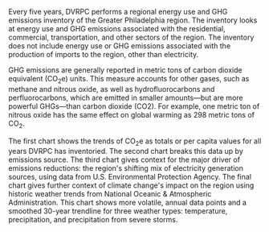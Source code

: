 Every five years, DVRPC performs a regional energy use and GHG emissions inventory of the Greater Philadelphia region. The inventory looks at energy use and GHG emissions associated with the residential, commercial, transportation, and other sectors of the region. The inventory does not include energy use or GHG emissions associated with the production of imports to the region, other than electricity.

GHG emissions are generally reported in metric tons of carbon dioxide equivalent (CO<sub>2</sub>e) units. This measure accounts for other gases, such as methane and nitrous oxide, as well as hydrofluorocarbons and perfluorocarbons, which are emitted in smaller amounts—but are more powerful GHGs—than carbon dioxide (CO2). For example, one metric ton of nitrous oxide has the same effect on global warming as 298 metric tons of CO<sub>2</sub>.

The first chart shows the trends of CO<sub>2</sub>e as totals or per capita values for all years DVRPC has inventoried. The second chart breaks this data up by emissions source. The third chart gives context for the major driver of emissions reductions: the region's shifting mix of electricity generation sources, using data from U.S. Environmental Protection Agency. The final chart gives further context of climate change's impact on the region using historic weather trends from National Oceanic & Atmospheric Administration. This chart shows more volatile, annual data points and a smoothed 30-year trendline for three weather types: temperature, precipitation, and precipitation from severe storms.